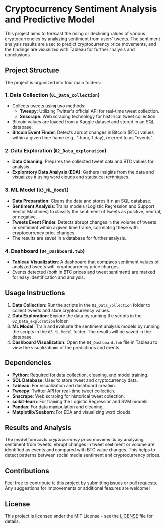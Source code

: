 # Cryptocurrency Sentiment Analysis and Predictive Model

This project aims to forecast the rising or declining values of various cryptocurrencies by analyzing sentiment from users' tweets. The sentiment analysis results are used to predict cryptocurrency price movements, and the findings are visualized with Tableau for further analysis and conclusions.

## Project Structure

The project is organized into four main folders:

### 1. **Data Collection** (`01_Data_collection`)
   - Collects tweets using two methods:
     - **Tweepy**: Utilizing Twitter's official API for real-time tweet collection.
     - **Snscrape**: Web scraping technology for historical tweet collection.
   - Bitcoin values are loaded from a Kaggle dataset and stored in an SQL database.
   - **Bitcoin Event Finder**: Detects abrupt changes in Bitcoin (BTC) values within a given time frame (e.g., 1 hour, 1 day), referred to as "events".

### 2. **Data Exploration** (`02_Data_exploration`)
   - **Data Cleaning**: Prepares the collected tweet data and BTC values for analysis.
   - **Exploratory Data Analysis (EDA)**: Gathers insights from the data and visualizes it using word clouds and statistical techniques.

### 3. **ML Model** (`03_ML_Model`)
   - **Data Preparation**: Cleans the data and stores it in an SQL database.
   - **Sentiment Analysis**: Trains models (Logistic Regression and Support Vector Machines) to classify the sentiment of tweets as positive, neutral, or negative.
   - **Tweets Event Finder**: Detects abrupt changes in the volume of tweets or sentiment within a given time frame, correlating these with cryptocurrency price changes.
   - The results are saved in a database for further analysis.

### 4. **Dashboard** (`04_Dashboard.twb`)
   - **Tableau Visualization**: A dashboard that compares sentiment values of analyzed tweets with cryptocurrency price changes.
   - Events detected (both in BTC prices and tweet sentiment) are marked for easy identification and analysis.
   
## Usage Instructions

1. **Data Collection**: Run the scripts in the `01_Data_collection` folder to collect tweets and store cryptocurrency values.
2. **Data Exploration**: Explore the data by running the scripts in the `02_Data_exploration` folder.
3. **ML Model**: Train and evaluate the sentiment analysis models by running the scripts in the `03_ML_Model` folder. The results will be saved in the database.
4. **Dashboard Visualization**: Open the `04_Dashboard.twb` file in Tableau to view the visualizations of the predictions and events.

## Dependencies

- **Python**: Required for data collection, cleaning, and model training.
- **SQL Database**: Used to store tweet and cryptocurrency data.
- **Tableau**: For visualization and dashboard creation.
- **Tweepy**: Twitter API for real-time tweet collection.
- **Snscrape**: Web scraping for historical tweet collection.
- **scikit-learn**: For training the Logistic Regression and SVM models.
- **Pandas**: For data manipulation and cleaning.
- **Matplotlib/Seaborn**: For EDA and visualizing word clouds.

## Results and Analysis

The model forecasts cryptocurrency price movements by analyzing sentiment from tweets. Abrupt changes in tweet sentiment or volume are identified as events and compared with BTC value changes. This helps to detect patterns between social media sentiment and cryptocurrency prices.

## Contributions

Feel free to contribute to this project by submitting issues or pull requests. Any suggestions for improvements or additional features are welcome!

## License

This project is licensed under the MIT License - see the [LICENSE](LICENSE) file for details.

